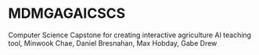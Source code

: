 # MDMGAGAICSCS
Computer Science Capstone for creating interactive agriculture AI teaching tool, Minwook Chae, Daniel Bresnahan, Max Hobday, Gabe Drew
